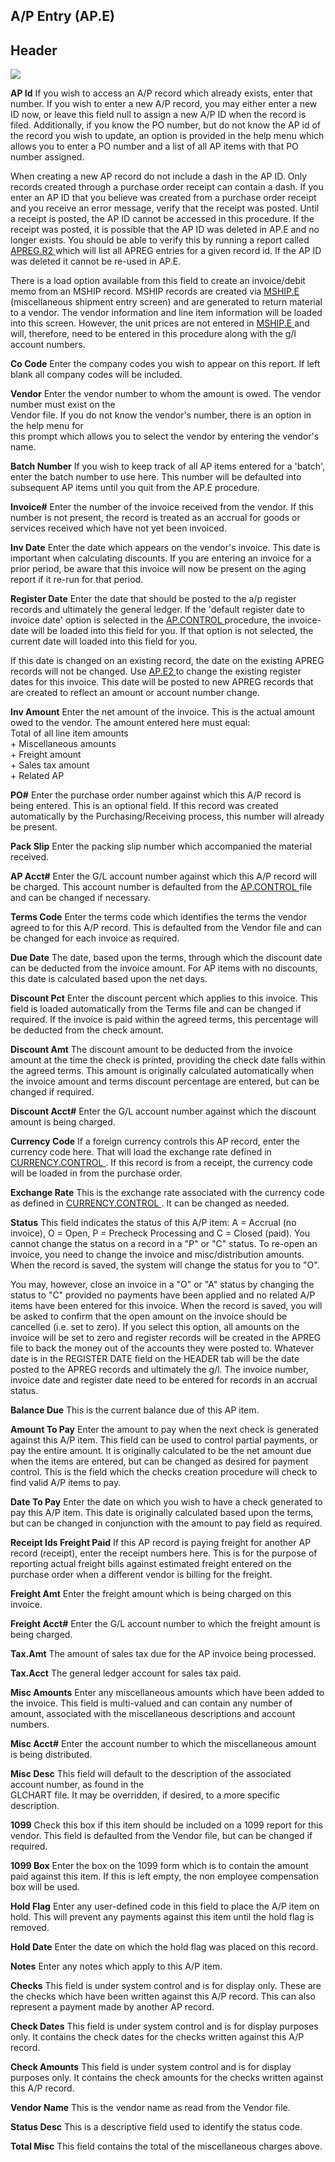 ##  A/P Entry (AP.E)

<PageHeader />

##  Header

![](./AP-E-1.jpg)

**AP Id** If you wish to access an A/P record which already exists, enter that
number. If you wish to enter a new A/P record, you may either enter a new ID
now, or leave this field null to assign a new A/P ID when the record is filed.
Additionally, if you know the PO number, but do not know the AP id of the
record you wish to update, an option is provided in the help menu which allows
you to enter a PO number and a list of all AP items with that PO number
assigned.  
  
  
When creating a new AP record do not include a dash in the AP ID. Only records created through a purchase order receipt can contain a dash. If you enter an AP ID that you believe was created from a purchase order receipt and you receive an error message, verify that the receipt was posted. Until a receipt is posted, the AP ID cannot be accessed in this procedure. If the receipt was posted, it is possible that the AP ID was deleted in AP.E and no longer exists. You should be able to verify this by running a report called [ APREG.R2 ](../../../../../rover/AP-OVERVIEW/AP-REPORT/APREG-R2) which will list all APREG entries for a given record id. If the AP ID was deleted it cannot be re-used in AP.E.   
  
There is a load option available from this field to create an invoice/debit memo from an MSHIP record. MSHIP records are created via [ MSHIP.E ](MSHIP-E/README.md) (miscellaneous shipment entry screen) and are generated to return material to a vendor. The vendor information and line item information will be loaded into this screen. However, the unit prices are not entered in [ MSHIP.E ](MSHIP-E/README.md) and will, therefore, need to be entered in this procedure along with the g/l account numbers.   
  
**Co Code** Enter the company codes you wish to appear on this report. If left
blank all company codes will be included.  
  
**Vendor** Enter the vendor number to whom the amount is owed. The vendor
number must exist on the  
Vendor file. If you do not know the vendor's number, there is an option in the
help menu for  
this prompt which allows you to select the vendor by entering the vendor's
name.  
  
**Batch Number** If you wish to keep track of all AP items entered for a
'batch', enter the batch number to use here. This number will be defaulted
into subsequent AP items until you quit from the AP.E procedure.  
  
**Invoice#** Enter the number of the invoice received from the vendor. If this
number is not present, the record is treated as an accrual for goods or
services received which have not yet been invoiced.  
  
**Inv Date** Enter the date which appears on the vendor's invoice. This date
is important when calculating discounts. If you are entering an invoice for a
prior period, be aware that this invoice will now be present on the aging
report if it re-run for that period.  
  
**Register Date** Enter the date that should be posted to the a/p register records and ultimately the general ledger. If the 'default register date to invoice date' option is selected in the [ AP.CONTROL ](../../../../../rover/AP-OVERVIEW/AP-ENTRY/AP-E/CHECKS-E/AP-CONTROL) procedure, the invoice-date will be loaded into this field for you. If that option is not selected, the current date will loaded into this field for you.   
  
If this date is changed on an existing record, the date on the existing APREG records will not be changed. Use [ AP.E2 ](../../../../../rover/AP-OVERVIEW/AP-ENTRY/AP-E2) to change the existing register dates for this invoice. This date will be posted to new APREG records that are created to reflect an amount or account number change.   
  
**Inv Amount** Enter the net amount of the invoice. This is the actual amount
owed to the vendor. The amount entered here must equal:  
Total of all line item amounts  
\+ Miscellaneous amounts  
\+ Freight amount  
\+ Sales tax amount  
\+ Related AP  
  
**PO#** Enter the purchase order number against which this A/P record is being
entered. This is an optional field. If this record was created automatically
by the Purchasing/Receiving process, this number will already be present.  
  
**Pack Slip** Enter the packing slip number which accompanied the material
received.  
  
**AP Acct#** Enter the G/L account number against which this A/P record will be charged. This account number is defaulted from the [ AP.CONTROL ](../../../../../rover/AP-OVERVIEW/AP-ENTRY/AP-E/CHECKS-E/AP-CONTROL) file and can be changed if necessary.   
  
**Terms Code** Enter the terms code which identifies the terms the vendor
agreed to for this A/P record. This is defaulted from the Vendor file and can
be changed for each invoice as required.  
  
**Due Date** The date, based upon the terms, through which the discount date
can be deducted from the invoice amount. For AP items with no discounts, this
date is calculated based upon the net days.  
  
**Discount Pct** Enter the discount percent which applies to this invoice.
This field is loaded automatically from the Terms file and can be changed if
required. If the invoice is paid within the agreed terms, this percentage will
be deducted from the check amount.  
  
**Discount Amt** The discount amount to be deducted from the invoice amount at
the time the check is printed, providing the check date falls within the
agreed terms. This amount is originally calculated automatically when the
invoice amount and terms discount percentage are entered, but can be changed
if required.  
  
**Discount Acct#** Enter the G/L account number against which the discount
amount is being charged.  
  
**Currency Code** If a foreign currency controls this AP record, enter the currency code here. That will load the exchange rate defined in [ CURRENCY.CONTROL ](CURRENCY-CONTROL/README.md) . If this record is from a receipt, the currency code will be loaded in from the purchase order.   
  
**Exchange Rate** This is the exchange rate associated with the currency code as defined in [ CURRENCY.CONTROL ](CURRENCY-CONTROL/README.md) . It can be changed as needed.   
  
**Status** This field indicates the status of this A/P item: A = Accrual (no
invoice), O = Open, P = Precheck Processing and C = Closed (paid). You cannot
change the status on a record in a "P" or "C" status. To re-open an invoice,
you need to change the invoice and misc/distribution amounts. When the record
is saved, the system will change the status for you to "O".  
  
You may, however, close an invoice in a "O" or "A" status by changing the
status to "C" provided no payments have been applied and no related A/P items
have been entered for this invoice. When the record is saved, you will be
asked to confirm that the open amount on the invoice should be cancelled (i.e.
set to zero). If you select this option, all amounts on the invoice will be
set to zero and register records will be created in the APREG file to back the
money out of the accounts they were posted to. Whatever date is in the
REGISTER DATE field on the HEADER tab will be the date posted to the APREG
records and ultimately the g/l. The invoice number, invoice date and register
date need to be entered for records in an accrual status.  
  
**Balance Due** This is the current balance due of this AP item.  
  
**Amount To Pay** Enter the amount to pay when the next check is generated
against this A/P item. This field can be used to control partial payments, or
pay the entire amount. It is originally calculated to be the net amount due
when the items are entered, but can be changed as desired for payment control.
This is the field which the checks creation procedure will check to find valid
A/P items to pay.  
  
**Date To Pay** Enter the date on which you wish to have a check generated to
pay this A/P item. This date is originally calculated based upon the terms,
but can be changed in conjunction with the amount to pay field as required.  
  
**Receipt Ids Freight Paid** If this AP record is paying freight for another
AP record (receipt), enter the receipt numbers here. This is for the purpose
of reporting actual freight bills against estimated freight entered on the
purchase order when a different vendor is billing for the freight.  
  
**Freight Amt** Enter the freight amount which is being charged on this
invoice.  
  
**Freight Acct#** Enter the G/L account number to which the freight amount is
being charged.  
  
**Tax.Amt** The amount of sales tax due for the AP invoice being processed.  
  
**Tax.Acct** The general ledger account for sales tax paid.  
  
**Misc Amounts** Enter any miscellaneous amounts which have been added to the
invoice. This field is multi-valued and can contain any number of amount,
associated with the miscellaneous descriptions and account numbers.  
  
**Misc Acct#** Enter the account number to which the miscellaneous amount is
being distributed.  
  
**Misc Desc** This field will default to the description of the associated
account number, as found in the  
GLCHART file. It may be overridden, if desired, to a more specific
description.  
  
**1099** Check this box if this item should be included on a 1099 report for
this vendor. This field is defaulted from the Vendor file, but can be changed
if required.  
  
**1099 Box** Enter the box on the 1099 form which is to contain the amount
paid against this item. If this is left empty, the non employee compensation
box will be used.  
  
**Hold Flag** Enter any user-defined code in this field to place the A/P item
on hold. This will prevent any payments against this item until the hold flag
is removed.  
  
**Hold Date** Enter the date on which the hold flag was placed on this record.  
  
**Notes** Enter any notes which apply to this A/P item.  
  
**Checks** This field is under system control and is for display only. These
are the checks which have been written against this A/P record. This can also
represent a payment made by another AP record.  
  
**Check Dates** This field is under system control and is for display purposes
only. It contains the check dates for the checks written against this A/P
record.  
  
**Check Amounts** This field is under system control and is for display
purposes only. It contains the check amounts for the checks written against
this A/P record.  
  
**Vendor Name** This is the vendor name as read from the Vendor file.  
  
**Status Desc** This is a descriptive field used to identify the status code.  
  
**Total Misc** This field contains the total of the miscellaneous charges
above.  
  
  
<badge text= "Version 8.10.57" vertical="middle" />

<PageFooter />